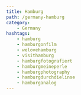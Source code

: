 ```yaml
---
title: Hamburg
path: /germany-hamburg
category: 
    - Germany
hashtags:
    - hamburg
    - hamburgonfilm
    - welovehamburg 
    - visithamburg 
    - hamburgfotografiert
    - hamburgmeineperle
    - hamburgphotography
    - hamburgdurchdielinse
    - hamburganalog
---
```

